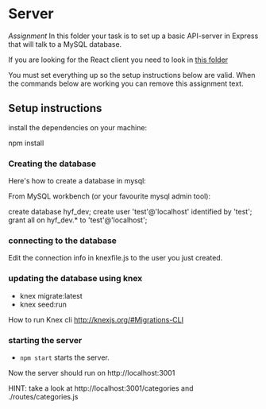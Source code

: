 # Server 
*Assignment* In this folder your task is to set up a basic API-server in Express that will talk to a MySQL database.

If you are looking for the React client you need to look in [this folder](../client)

You must set everything up so the setup instructions below are valid. When the commands below are working you can remove this assignment text.

## Setup instructions

install the dependencies on your machine:

npm install

### Creating the database ###

Here's how to create a database in mysql:

From MySQL workbench (or your favourite mysql admin tool):

  create database hyf_dev;
  create user 'test'@'localhost' identified by 'test';
  grant all on hyf_dev.* to 'test'@'localhost';

### connecting to the database ###

Edit the connection info in knexfile.js to the user you just created.


### updating the database using knex  #

-  knex migrate:latest
- knex seed:run

How to run Knex cli
http://knexjs.org/#Migrations-CLI



### starting the server ###
- `npm start` starts the server.

Now the server should run on http://localhost:3001

HINT: take a look at http://localhost:3001/categories and ./routes/categories.js


